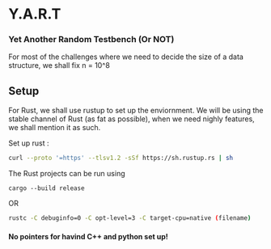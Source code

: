 # Y.A.R.T
### Yet Another Random Testbench (Or NOT)

For most of the challenges where we need to decide the size of a data structure, we shall fix n = 10^8

## Setup
For Rust, we shall use rustup to set up the enviornment. We will be using the stable channel of Rust (as fat as possible), when we need nighly features, we shall mention it as such.

Set up rust :
```bash
curl --proto '=https' --tlsv1.2 -sSf https://sh.rustup.rs | sh
```
The Rust projects can be run using 
```
cargo --build release
```
OR
```bash
rustc -C debuginfo=0 -C opt-level=3 -C target-cpu=native (filename)
```

#### No pointers for havind C++ and python set up!
